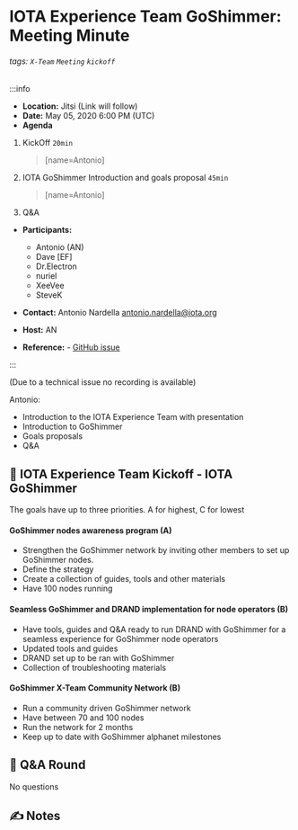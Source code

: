 IOTA Experience Team GoShimmer:  
Meeting Minute
===

###### tags: `X-Team` `Meeting` `kickoff`

:::info
- **Location:** Jitsi (Link will follow)
- **Date:** May 05, 2020 6:00 PM (UTC)
- **Agenda**
1. KickOff `20min`
   > [name=Antonio]
3. IOTA GoShimmer Introduction and goals proposal `45min`
   > [name=Antonio]
4. Q&A
- **Participants:**
    - Antonio (AN)
    - Dave [EF]
    - Dr.Electron
    - nuriel
    - XeeVee
    - SteveK
    
- **Contact:** Antonio Nardella <antonio.nardella@iota.org>
- **Host:** AN
- **Reference:** - [GitHub issue](https://github.com/iota-community/iota-experience-team/issues/2)

:::

(Due to a technical issue no recording is available)

Antonio:
- Introduction to the IOTA Experience Team with presentation
- Introduction to GoShimmer
- Goals proposals
- Q&A

:dart: IOTA Experience Team Kickoff - IOTA GoShimmer
---
The goals have up to three priorities. A for highest, C for lowest



#### GoShimmer nodes awareness program (A)
- Strengthen the GoShimmer network by inviting other members to set up GoShimmer nodes.
- Define the strategy
- Create a collection of guides, tools and other materials
- Have 100 nodes running

#### Seamless GoShimmer and DRAND implementation for node operators (B)
- Have tools, guides and Q&A ready to run DRAND with GoShimmer for a seamless experience for GoShimmer node operators
- Updated tools and guides
- DRAND set up to be ran with GoShimmer
- Collection of troubleshooting materials

#### GoShimmer X-Team Community Network (B)
- Run a community driven GoShimmer network
- Have between 70 and 100 nodes
- Run the network for 2 months
- Keep up to date with GoShimmer alphanet milestones

:busts_in_silhouette: Q&A Round
---

No questions

:writing_hand: Notes
---
<!-- Other important details discussed during the meeting can be entered here. -->
